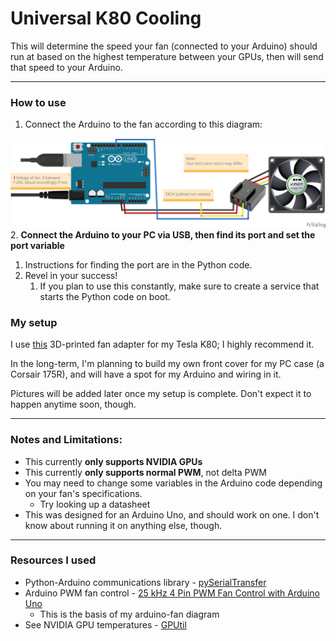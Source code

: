 # Universal K80 Cooling

This will determine the speed your fan (connected to your Arduino) should run at based on the highest temperature 
between your GPUs, then will send that speed to your Arduino. 

---

### How to use
1. Connect the Arduino to the fan according to this diagram:

![PWM connected to pin 9, TACH not connected](Images/arduino-fan-diagram.png)
2. **Connect the Arduino to your PC via USB, then find its port and set the port variable** 
   1. Instructions for finding the port are in the Python code.
3. Revel in your success!
   1. If you plan to use this constantly, make sure to create a service that starts the Python code on boot.

### My setup
I use [this](https://www.thingiverse.com/thing:4960323) 3D-printed fan adapter for my Tesla K80; I highly recommend it.

In the long-term, I'm planning to build my own front cover for my PC case (a Corsair 175R), and will have a spot for my 
Arduino and wiring in it.

Pictures will be added later once my setup is complete. Don't expect it to happen anytime soon, though.

---

### Notes and Limitations:
 - This currently **only supports NVIDIA GPUs**
 - This currently **only supports normal PWM**, not delta PWM
 - You may need to change some variables in the Arduino code depending on your fan's specifications.
   - Try looking up a datasheet
 - This was designed for an Arduino Uno, and should work on one. I don't know about running it on anything else, though.

---

### Resources I used
- Python-Arduino communications library - [pySerialTransfer](https://github.com/PowerBroker2/pySerialTransfer)
- Arduino PWM fan control - [25 kHz 4 Pin PWM Fan Control with Arduino Uno](https://create.arduino.cc/projecthub/tylerpeppy/25-khz-4-pin-pwm-fan-control-with-arduino-uno-3005a1)
  - This is the basis of my arduino-fan diagram
- See NVIDIA GPU temperatures - [GPUtil](https://pypi.org/project/GPUtil/)